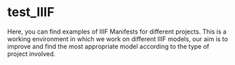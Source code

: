 # test_IIIF

Here, you can find examples of IIIF Manifests for different projects. 
This is a working environment in which we work on different IIIF models, our aim is to improve and find the most appropriate model according to the type of project involved. 
